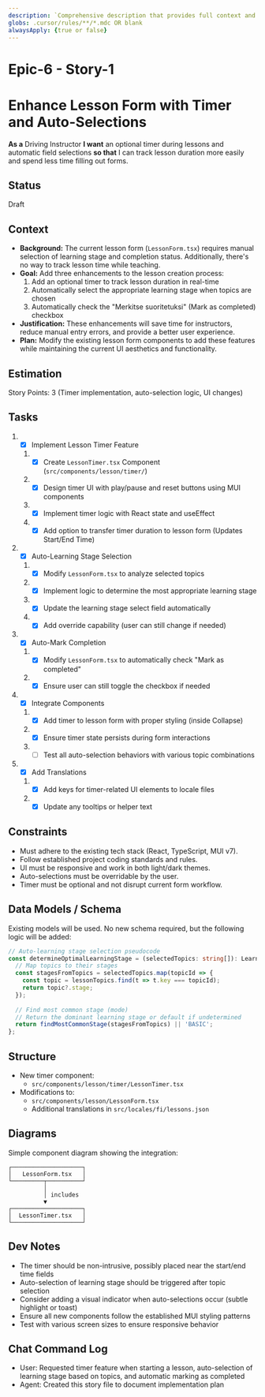 ```yaml
---
description: `Comprehensive description that provides full context and clearly indicates when this rule should be applied. Include key scenarios, impacted areas, and why following this rule is important. While being thorough, remain focused and relevant. The description should be detailed enough that the agent can confidently determine whether to apply the rule in any given situation.`
globs: .cursor/rules/**/*.mdc OR blank
alwaysApply: {true or false}
---
```


# Epic-6 - Story-1

# Enhance Lesson Form with Timer and Auto-Selections

**As a** Driving Instructor
**I want** an optional timer during lessons and automatic field selections
**so that** I can track lesson duration more easily and spend less time filling out forms.

## Status

Draft

## Context

- **Background:** The current lesson form (`LessonForm.tsx`) requires manual selection of learning stage and completion status. Additionally, there's no way to track lesson time while teaching.
- **Goal:** Add three enhancements to the lesson creation process:
  1. Add an optional timer to track lesson duration in real-time
  2. Automatically select the appropriate learning stage when topics are chosen
  3. Automatically check the "Merkitse suoritetuksi" (Mark as completed) checkbox
- **Justification:** These enhancements will save time for instructors, reduce manual entry errors, and provide a better user experience.
- **Plan:** Modify the existing lesson form components to add these features while maintaining the current UI aesthetics and functionality.

## Estimation

Story Points: 3 (Timer implementation, auto-selection logic, UI changes)

## Tasks

1.  - [x] Implement Lesson Timer Feature
    1.  - [x] Create `LessonTimer.tsx` Component (`src/components/lesson/timer/`)
    2.  - [x] Design timer UI with play/pause and reset buttons using MUI components
    3.  - [x] Implement timer logic with React state and useEffect
    4.  - [x] Add option to transfer timer duration to lesson form (Updates Start/End Time)
2.  - [x] Auto-Learning Stage Selection
    1.  - [x] Modify `LessonForm.tsx` to analyze selected topics
    2.  - [x] Implement logic to determine the most appropriate learning stage
    3.  - [x] Update the learning stage select field automatically
    4.  - [x] Add override capability (user can still change if needed)
3.  - [x] Auto-Mark Completion
    1.  - [x] Modify `LessonForm.tsx` to automatically check "Mark as completed"
    2.  - [x] Ensure user can still toggle the checkbox if needed
4.  - [x] Integrate Components
    1.  - [x] Add timer to lesson form with proper styling (inside Collapse)
    2.  - [x] Ensure timer state persists during form interactions
    3.  - [ ] Test all auto-selection behaviors with various topic combinations
5.  - [x] Add Translations
    1.  - [x] Add keys for timer-related UI elements to locale files
    2.  - [x] Update any tooltips or helper text

## Constraints

- Must adhere to the existing tech stack (React, TypeScript, MUI v7).
- Follow established project coding standards and rules.
- UI must be responsive and work in both light/dark themes.
- Auto-selections must be overridable by the user.
- Timer must be optional and not disrupt current form workflow.

## Data Models / Schema

Existing models will be used. No new schema required, but the following logic will be added:

```typescript
// Auto-learning stage selection pseudocode
const determineOptimalLearningStage = (selectedTopics: string[]): LearningStage => {
  // Map topics to their stages
  const stagesFromTopics = selectedTopics.map(topicId => {
    const topic = lessonTopics.find(t => t.key === topicId);
    return topic?.stage;
  });
  
  // Find most common stage (mode)
  // Return the dominant learning stage or default if undetermined
  return findMostCommonStage(stagesFromTopics) || 'BASIC';
};
```

## Structure

- New timer component:
  - `src/components/lesson/timer/LessonTimer.tsx`
- Modifications to:
  - `src/components/lesson/LessonForm.tsx`
  - Additional translations in `src/locales/fi/lessons.json`

## Diagrams

Simple component diagram showing the integration:
```
┌────────────────────┐
│   LessonForm.tsx   │
└─────────┬──────────┘
          │
          │ includes
          ▼
┌────────────────────┐
│  LessonTimer.tsx   │
└────────────────────┘
```

## Dev Notes

- The timer should be non-intrusive, possibly placed near the start/end time fields
- Auto-selection of learning stage should be triggered after topic selection
- Consider adding a visual indicator when auto-selections occur (subtle highlight or toast)
- Ensure all new components follow the established MUI styling patterns
- Test with various screen sizes to ensure responsive behavior

## Chat Command Log

- User: Requested timer feature when starting a lesson, auto-selection of learning stage based on topics, and automatic marking as completed
- Agent: Created this story file to document implementation plan 